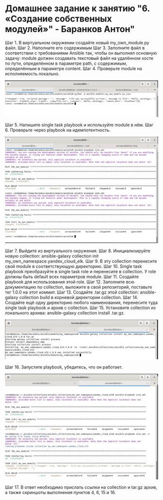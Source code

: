 # Домашнее задание к занятию "6. «Создание собственных модулей»" - Баранков Антон"

Шаг 1. В виртуальном окружении создайте новый my_own_module.py файл.
Шаг 2. Наполните его содержимым
Шаг 3. Заполните файл в соответствии с требованиями Ansible так, чтобы он выполнял основную задачу: module должен создавать текстовый файл на удалённом хосте по пути, определённом в параметре path, с содержимым, определённым в параметре content.
Шаг 4. Проверьте module на исполняемость локально.

![Скриншот](img/4.JPG)

Шаг 5. Напишите single task playbook и используйте module в нём.
Шаг 6. Проверьте через playbook на идемпотентность.

![Скриншот](img/6.JPG)

Шаг 7. Выйдите из виртуального окружения.
Шаг 8. Инициализируйте новую collection: ansible-galaxy collection init my_own_namespace.yandex_cloud_elk.
Шаг 9. В эту collection перенесите свой module в соответствующую директорию.
Шаг 10. Single task playbook преобразуйте в single task role и перенесите в collection. У role должны быть default всех параметров module.
Шаг 11. Создайте playbook для использования этой role.
Шаг 12. Заполните всю документацию по collection, выложите в свой репозиторий, поставьте тег 1.0.0 на этот коммит.
Шаг 13. Создайте .tar.gz этой collection: ansible-galaxy collection build в корневой директории collection.
Шаг 14. Создайте ещё одну директорию любого наименования, перенесите туда single task playbook и архив c collection.
Шаг 15. Установите collection из локального архива: ansible-galaxy collection install <archivename>.tar.gz.

![Скриншот](img/15.JPG)

Шаг 16. Запустите playbook, убедитесь, что он работает.

![Скриншот](img/16.JPG)

Шаг 17. В ответ необходимо прислать ссылки на collection и tar.gz архив, а также скриншоты выполнения пунктов 4, 6, 15 и 16.
